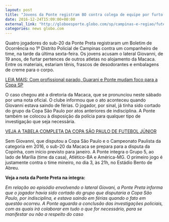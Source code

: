 ```yaml
---
layout: post
title: "Jovens da Ponte registram BO contra colega de equipe por furto de objetos"
date: 2016-12-24T15:09:00+00:00
external_link: "http://globoesporte.globo.com/sp/campinas-e-regiao/futebol/times/ponte-preta/noticia/2016/12/jovens-da-ponte-registram-bo-contra-colega-de-equipe-por-furto-de-objetos.html"
categories: news globo.com
---
```

Quatro jogadores do sub-20 da Ponte Preta registraram um Boletim de Ocorrência no 1º Distrito Policial de Campinas contra um companheiro de time, na tarde da última sexta-feira. Os jovens acusam o lateral Giovanni, de 19 anos, de furtar pertences de outros atletas no alojamento da Macaca. Entre os materiais, estariam tênis, frascos de desodorantes e embalagens de creme para o corpo.

[LEIA MAIS:&nbsp;Com profissional parado, Guarani e Ponte mudam foco para a Copa SP](http://globoesporte.globo.com/sp/campinas-e-regiao/futebol/noticia/2016/12/com-profissional-parado-guarani-e-ponte-mudam-foco-para-copa-sp.html)

O caso chegou até a diretoria da Macaca, que se pronunciou neste sábado por uma nota oficial. O clube informou que o ato aconteceu quando Giovanni estava saindo de férias. O jogador, por sinal, já tinha sido cortado do grupo da Copa São Paulo por atos anteriores de indisciplina. A Ponte também se colocou à disposição da polícia para qualquer tipo de investigação que seja necessária.

[VEJA A TABELA COMPLETA DA COPA SÃO PAULO DE FUTEBOL JÚNIOR](http://globoesporte.globo.com/futebol/Copa-SP-de-futebol-junior/)

Sem Giovanni, que disputou a Copa São Paulo e o Campeonato Paulista da categoria em 2016, o sub-20 da Macaca se prepara para a disputa da Copinha, com início previsto para janeiro. A Ponte integra o Grupo 5, ao lado de Marília (time da casa), Atlético-BA e América-MG. O primeiro jogo é justamente contra o time mineiro, no dia 3, às 21h, no Estádio Bento de Abreu.

**Veja a nota da Ponte Preta na íntegra:**

_Em relação ao episódio envolvendo o lateral Giovani, a Ponte Preta informa que o jogador havia sido cortado do grupo que disputaria a Copa São Paulo, por indisciplina, e estava saindo em férias quando o fato em questão ocorreu. A Ponte aguarda a conclusão das investigações policiais, com as quais irá colaborar em tudo o que for necessário, para se manifestar ou não a respeito do caso_

